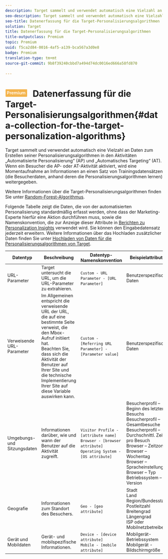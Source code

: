 ```yaml
---
description: Target sammelt und verwendet automatisch eine Vielzahl an Daten zum Erstellen seiner Personalisierungsalgorithmen in den Aktivitäten „Automatisierte Personalisierung“ (AP) und „Automatisches Targeting“ (AT). Wenn ein Besucher die AP- oder AT-Aktivität aktiviert, wird eine Momentaufnahme an Informationen an einen Satz von Trainingsdatensätzen (die Besucherdaten, anhand deren die Personalisierungsalgorithmen lernen) weitergegeben.
seo-description: Target sammelt und verwendet automatisch eine Vielzahl an Daten zum Erstellen seiner Personalisierungsalgorithmen in den Aktivitäten „Automatisierte Personalisierung“ (AP) und „Automatisches Targeting“ (AT). Wenn ein Besucher die AP- oder AT-Aktivität aktiviert, wird eine Momentaufnahme an Informationen an einen Satz von Trainingsdatensätzen (die Besucherdaten, anhand deren die Personalisierungsalgorithmen lernen) weitergegeben.
seo-title: Datenerfassung für die Target-Personalisierungsalgorithmen
solution: Target
title: Datenerfassung für die Target-Personalisierungsalgorithmen
title-outputclass: Premium
topic: Premium
uuid: f5ca2d84-0016-4af5-a139-bca567a3d0e8
badge: Premium
translation-type: tm+mt
source-git-commit: 9b8f39240cbbd7a494d74dc0016ed666a58fd870

---
```



# ![PREMIUM](/help/assets/premium.png) Datenerfassung für die Target-Personalisierungsalgorithmen{#data-collection-for-the-target-personalization-algorithms}

Target sammelt und verwendet automatisch eine Vielzahl an Daten zum Erstellen seiner Personalisierungsalgorithmen in den Aktivitäten „Automatisierte Personalisierung“ (AP) und „Automatisches Targeting“ (AT). Wenn ein Besucher die AP- oder AT-Aktivität aktiviert, wird eine Momentaufnahme an Informationen an einen Satz von Trainingsdatensätzen (die Besucherdaten, anhand deren die Personalisierungsalgorithmen lernen) weitergegeben.

Weitere Informationen über die Target-Personalisierungsalgorithmen finden Sie unter   [Random-Forest-Algorithmus](../../c-activities/t-automated-personalization/algo-random-forest.md#concept_48F3CDAA16A848D2A84CDCD19DAAE3AA).

Folgende Tabelle zeigt die Daten, die von der automatisierten Personalisierung standardmäßig erfasst werden, ohne dass der Marketing-Experte hierfür eine Aktion durchführen muss, sowie die Namenskonvention, die zur Anzeige dieser Attribute in [Berichten zu Personalization Insights](../../c-reports/c-personalization-insights-reports/personalization-insights-reports.md#concept_A897070E1EDC403EB84CFB7A6ECAD767) verwendet wird. Sie können den Eingabedatensatz jederzeit erweitern. Weitere Informationen über das Hochladen zusätzlicher Daten finden Sie unter   [Hochladen von Daten für die Personalisierungsalgorithmen von Target](../../c-activities/t-automated-personalization/uploading-data-for-the-target-personalization-algorithms.md#concept_85EA505B37E54514A1C8AB91553FEED6).

| Datentyp | Beschreibung | Datentyp-Namenskonvention | Beispielattribute |
|--- |--- |--- |--- |
| URL-Parameter | Target untersucht die URL, um die URL-Parameter zu extrahieren. | `Custom - URL Parameter - [URL Parameter]` | Benutzerspezifische Daten |
| Verweisende URL-Parameter | Im Allgemeinen entspricht die verweisende URL der URL, die auf eine bestimmte Seite verweist, die den Mbox-Aufruf initiiert hat.<br>Beachten Sie, dass sich die Aktivität der Benutzer auf Ihrer Site und die technische Implementierung Ihrer Site auf diese Variable auswirken kann. | `Custom - [Referring URL Parameter] - [Parameter value]` | Benutzerspezifische Daten |
| Umgebungs- und Sitzungsdaten | Informationen darüber, wie und wann der Benutzer auf die Aktivität zugreift. | `Visitor Profile - [attribute name]`<br>`Browser - [browser attribute]`<br>`Operating System - [OS attribute]` | Besucherprofil – Beginn des letzten Besuchs<br>Besucherprofil – Gesamtbesuche<br>Besucherprofil – Durchschnittl. Zeit pro Besuch<br>Browser – Zeitzone<br>Browser – Wochentag<br>Browser – Spracheinstellung<br>Browser – Typ<br>Betriebssystem – Version |
| Geografie | Informationen zum Standort des Besuchers. | `Geo - [geo attribute]` | Stadt<br>Land<br>Region/Bundesstaat<br>Postleitzahl<br>Breitengrad<br>Längengrad<br>ISP oder Mobilnetzbetreiber |
| Gerät und Mobildaten | Gerät- und mobilspezifische Informationen. | `Device - [device attribute]`<br>`Mobile - [mobile attribute]` | Mobilgerät-Betriebssystem<br>Mobilgerät - Bildschirmgröße |

